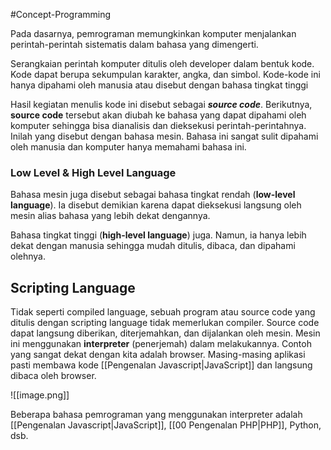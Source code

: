 #Concept-Programming 

Pada dasarnya, pemrograman memungkinkan komputer menjalankan perintah-perintah sistematis dalam bahasa yang dimengerti.

Serangkaian perintah komputer ditulis oleh developer dalam bentuk kode. Kode dapat berupa sekumpulan karakter, angka, dan simbol. Kode-kode ini hanya dipahami oleh manusia atau disebut dengan bahasa tingkat tinggi

Hasil kegiatan menulis kode ini disebut sebagai ***source code***. Berikutnya, **source code** tersebut akan diubah ke bahasa yang dapat dipahami oleh komputer sehingga bisa dianalisis dan dieksekusi perintah-perintahnya. Inilah yang disebut dengan bahasa mesin. Bahasa ini sangat sulit dipahami oleh manusia dan komputer hanya memahami bahasa ini.

### Low Level & High Level Language
Bahasa mesin juga disebut sebagai bahasa tingkat rendah (**low-level language**). Ia disebut demikian karena dapat dieksekusi langsung oleh mesin alias bahasa yang lebih dekat dengannya. 

Bahasa tingkat tinggi (**high-level language**) juga. Namun, ia hanya lebih dekat dengan manusia sehingga mudah ditulis, dibaca, dan dipahami olehnya.


## Scripting Language
Tidak seperti compiled language, sebuah program atau source code yang ditulis dengan scripting language tidak memerlukan compiler. Source code dapat langsung diberikan, diterjemahkan, dan dijalankan oleh mesin. Mesin ini menggunakan **interpreter** (penerjemah) dalam melakukannya. Contoh yang sangat dekat dengan kita adalah browser. Masing-masing aplikasi pasti membawa kode [[Pengenalan Javascript|JavaScript]] dan langsung dibaca oleh browser.

![[image.png]]

Beberapa bahasa pemrograman yang menggunakan interpreter adalah [[Pengenalan Javascript|JavaScript]], [[00 Pengenalan PHP|PHP]], Python, dsb.